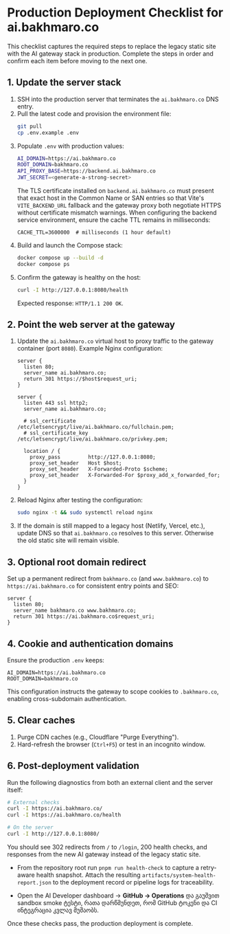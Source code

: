 # Production Deployment Checklist for ai.bakhmaro.co

This checklist captures the required steps to replace the legacy static site with the AI gateway stack in production. Complete the steps in order and confirm each item before moving to the next one.

## 1. Update the server stack
1. SSH into the production server that terminates the `ai.bakhmaro.co` DNS entry.
2. Pull the latest code and provision the environment file:
   ```bash
   git pull
   cp .env.example .env
   ```
3. Populate `.env` with production values:
   ```bash
   AI_DOMAIN=https://ai.bakhmaro.co
   ROOT_DOMAIN=bakhmaro.co
   API_PROXY_BASE=https://backend.ai.bakhmaro.co
   JWT_SECRET=<generate-a-strong-secret>
   ```
   The TLS certificate installed on `backend.ai.bakhmaro.co` must present that exact host in the Common Name or SAN entries so that Vite's `VITE_BACKEND_URL` fallback and the gateway proxy both negotiate HTTPS without certificate mismatch warnings.
   When configuring the backend service environment, ensure the cache TTL remains in milliseconds:
   ```env
   CACHE_TTL=3600000  # milliseconds (1 hour default)
   ```
4. Build and launch the Compose stack:
   ```bash
   docker compose up --build -d
   docker compose ps
   ```
5. Confirm the gateway is healthy on the host:
   ```bash
   curl -I http://127.0.0.1:8080/health
   ```
   Expected response: `HTTP/1.1 200 OK`.

## 2. Point the web server at the gateway
1. Update the `ai.bakhmaro.co` virtual host to proxy traffic to the gateway container (port `8080`). Example Nginx configuration:
   ```nginx
   server {
     listen 80;
     server_name ai.bakhmaro.co;
     return 301 https://$host$request_uri;
   }

   server {
     listen 443 ssl http2;
     server_name ai.bakhmaro.co;

     # ssl_certificate /etc/letsencrypt/live/ai.bakhmaro.co/fullchain.pem;
     # ssl_certificate_key /etc/letsencrypt/live/ai.bakhmaro.co/privkey.pem;

     location / {
       proxy_pass         http://127.0.0.1:8080;
       proxy_set_header   Host $host;
       proxy_set_header   X-Forwarded-Proto $scheme;
       proxy_set_header   X-Forwarded-For $proxy_add_x_forwarded_for;
     }
   }
   ```
2. Reload Nginx after testing the configuration:
   ```bash
   sudo nginx -t && sudo systemctl reload nginx
   ```
3. If the domain is still mapped to a legacy host (Netlify, Vercel, etc.), update DNS so that `ai.bakhmaro.co` resolves to this server. Otherwise the old static site will remain visible.

## 3. Optional root domain redirect
Set up a permanent redirect from `bakhmaro.co` (and `www.bakhmaro.co`) to `https://ai.bakhmaro.co` for consistent entry points and SEO:
```nginx
server {
  listen 80;
  server_name bakhmaro.co www.bakhmaro.co;
  return 301 https://ai.bakhmaro.co$request_uri;
}
```

## 4. Cookie and authentication domains
Ensure the production `.env` keeps:
```env
AI_DOMAIN=https://ai.bakhmaro.co
ROOT_DOMAIN=bakhmaro.co
```
This configuration instructs the gateway to scope cookies to `.bakhmaro.co`, enabling cross-subdomain authentication.

## 5. Clear caches
1. Purge CDN caches (e.g., Cloudflare "Purge Everything").
2. Hard-refresh the browser (`Ctrl+F5`) or test in an incognito window.

## 6. Post-deployment validation
Run the following diagnostics from both an external client and the server itself:
```bash
# External checks
curl -I https://ai.bakhmaro.co/
curl -I https://ai.bakhmaro.co/health

# On the server
curl -I http://127.0.0.1:8080/
```
You should see 302 redirects from `/` to `/login`, 200 health checks, and responses from the new AI gateway instead of the legacy static site.

- From the repository root run `pnpm run health-check` to capture a retry-aware health snapshot. Attach the resulting
  `artifacts/system-health-report.json` to the deployment record or pipeline logs for traceability.

- Open the AI Developer dashboard → **GitHub → Operations** და გაუშვით sandbox smoke ტესტი, რათა დარწმუნდეთ, რომ GitHub ტოკენი და CI ინტეგრაცია კვლავ მუშაობს.

Once these checks pass, the production deployment is complete.
